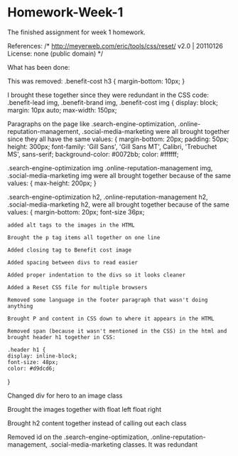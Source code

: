 # Homework-Week-1
The finished assignment for week 1 homework.

References: 
/* http://meyerweb.com/eric/tools/css/reset/ 
   v2.0 | 20110126
   License: none (public domain)
*/

What has been done:

This was removed: .benefit-cost h3 {
                    margin-bottom: 10px;
}

I brought these together since they were redundant in the CSS code:
.benefit-lead img,
.benefit-brand img,
.benefit-cost img {
    display: block;
    margin: 10px auto;
    max-width: 150px;

Paragraphs on the page like .search-engine-optimization, .online-reputation-management, .social-media-marketing were all brought together since they all have the same values: {
    margin-bottom: 20px;
    padding: 50px;
    height: 300px;
    font-family: 'Gill Sans', 'Gill Sans MT', Calibri, 'Trebuchet MS', sans-serif;
    background-color: #0072bb;
    color: #ffffff;

.search-engine-optimization img .online-reputation-management img, .social-media-marketing img were all brought together because of the same values:  {
    max-height: 200px;
}

.search-engine-optimization h2, .online-reputation-management h2, .social-media-marketing h2, were all brought together because of the same values: {
    margin-bottom: 20px;
    font-size 36px;

    added alt tags to the images in the HTML

    Brought the p tag items all together on one line

    Added closing tag to Benefit cost image

    Added spacing between divs to read easier

    Added proper indentation to the divs so it looks cleaner

    Added a Reset CSS file for multiple browsers

    Removed some language in the footer paragraph that wasn't doing anything

    Brought P and content in CSS down to where it appears in the HTML

    Removed span (because it wasn't mentioned in the CSS) in the html and brought header h1 together in CSS:

    .header h1 {
    display: inline-block;
    font-size: 48px;
    color: #d9dcd6;
}

Changed div for hero to an image class

Brought the images together with float left float right

Brought h2 content together instead of calling out each class

Removed id on the .search-engine-optimization, .online-reputation-management, .social-media-marketing classes. It was redundant
